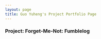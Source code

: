 ```yaml
---
layout: page
title: Guo Yuheng's Project Portfolio Page
---
```


### Project: Forget-Me-Not: Fumblelog